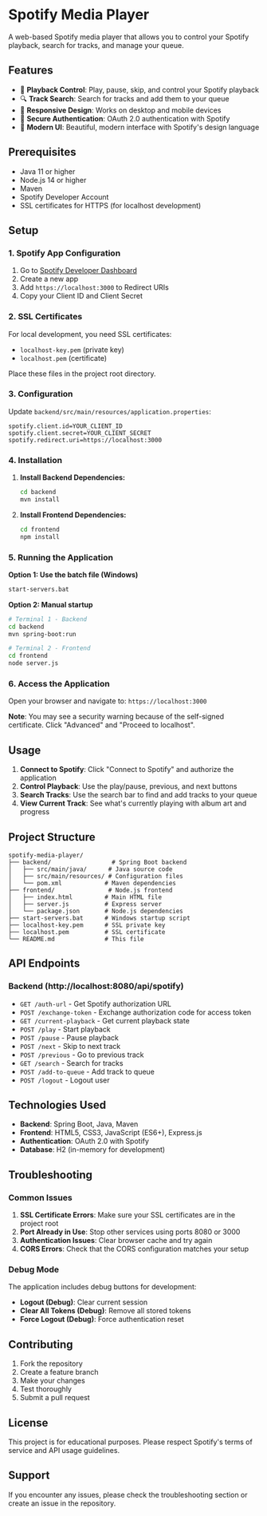 # Spotify Media Player

A web-based Spotify media player that allows you to control your Spotify playback, search for tracks, and manage your queue.

## Features

- 🎵 **Playback Control**: Play, pause, skip, and control your Spotify playback
- 🔍 **Track Search**: Search for tracks and add them to your queue
- 📱 **Responsive Design**: Works on desktop and mobile devices
- 🔐 **Secure Authentication**: OAuth 2.0 authentication with Spotify
- 🎨 **Modern UI**: Beautiful, modern interface with Spotify's design language

## Prerequisites

- Java 11 or higher
- Node.js 14 or higher
- Maven
- Spotify Developer Account
- SSL certificates for HTTPS (for localhost development)

## Setup

### 1. Spotify App Configuration

1. Go to [Spotify Developer Dashboard](https://developer.spotify.com/dashboard)
2. Create a new app
3. Add `https://localhost:3000` to Redirect URIs
4. Copy your Client ID and Client Secret

### 2. SSL Certificates

For local development, you need SSL certificates:
- `localhost-key.pem` (private key)
- `localhost.pem` (certificate)

Place these files in the project root directory.

### 3. Configuration

Update `backend/src/main/resources/application.properties`:
```properties
spotify.client.id=YOUR_CLIENT_ID
spotify.client.secret=YOUR_CLIENT_SECRET
spotify.redirect.uri=https://localhost:3000
```

### 4. Installation

1. **Install Backend Dependencies:**
   ```bash
   cd backend
   mvn install
   ```

2. **Install Frontend Dependencies:**
   ```bash
   cd frontend
   npm install
   ```

### 5. Running the Application

**Option 1: Use the batch file (Windows)**
```bash
start-servers.bat
```

**Option 2: Manual startup**
```bash
# Terminal 1 - Backend
cd backend
mvn spring-boot:run

# Terminal 2 - Frontend
cd frontend
node server.js
```

### 6. Access the Application

Open your browser and navigate to: `https://localhost:3000`

**Note**: You may see a security warning because of the self-signed certificate. Click "Advanced" and "Proceed to localhost".

## Usage

1. **Connect to Spotify**: Click "Connect to Spotify" and authorize the application
2. **Control Playback**: Use the play/pause, previous, and next buttons
3. **Search Tracks**: Use the search bar to find and add tracks to your queue
4. **View Current Track**: See what's currently playing with album art and progress

## Project Structure

```
spotify-media-player/
├── backend/                 # Spring Boot backend
│   ├── src/main/java/      # Java source code
│   ├── src/main/resources/ # Configuration files
│   └── pom.xml            # Maven dependencies
├── frontend/               # Node.js frontend
│   ├── index.html         # Main HTML file
│   ├── server.js          # Express server
│   └── package.json       # Node.js dependencies
├── start-servers.bat      # Windows startup script
├── localhost-key.pem      # SSL private key
├── localhost.pem          # SSL certificate
└── README.md              # This file
```

## API Endpoints

### Backend (http://localhost:8080/api/spotify)

- `GET /auth-url` - Get Spotify authorization URL
- `POST /exchange-token` - Exchange authorization code for access token
- `GET /current-playback` - Get current playback state
- `POST /play` - Start playback
- `POST /pause` - Pause playback
- `POST /next` - Skip to next track
- `POST /previous` - Go to previous track
- `GET /search` - Search for tracks
- `POST /add-to-queue` - Add track to queue
- `POST /logout` - Logout user

## Technologies Used

- **Backend**: Spring Boot, Java, Maven
- **Frontend**: HTML5, CSS3, JavaScript (ES6+), Express.js
- **Authentication**: OAuth 2.0 with Spotify
- **Database**: H2 (in-memory for development)

## Troubleshooting

### Common Issues

1. **SSL Certificate Errors**: Make sure your SSL certificates are in the project root
2. **Port Already in Use**: Stop other services using ports 8080 or 3000
3. **Authentication Issues**: Clear browser cache and try again
4. **CORS Errors**: Check that the CORS configuration matches your setup

### Debug Mode

The application includes debug buttons for development:
- **Logout (Debug)**: Clear current session
- **Clear All Tokens (Debug)**: Remove all stored tokens
- **Force Logout (Debug)**: Force authentication reset

## Contributing

1. Fork the repository
2. Create a feature branch
3. Make your changes
4. Test thoroughly
5. Submit a pull request

## License

This project is for educational purposes. Please respect Spotify's terms of service and API usage guidelines.

## Support

If you encounter any issues, please check the troubleshooting section or create an issue in the repository.
